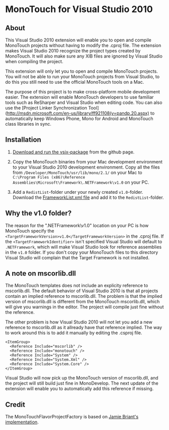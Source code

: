 # MonoTouch for Visual Studio 2010

## About
This Visual Studio 2010 extension will enable you to open and compile MonoTouch projects without 
having to modify the .cproj file. The extension makes Visual Studio 2010 recognize the project 
types created by MonoTouch. It will also make sure any XIB files are ignored by Visual Studio 
when compiling the project.
 
This extension will only let you to open and compile MonoTouch projects. 
You will not be able to run your MonoTouch projects from Visual Studio, to do this you 
still need to use the official MonoTouch tools on a Mac.
 
The purpose of this project is to make cross-platform mobile development easier.
The extension will enable MonoTouch developers to use familiar tools such as ReSharper and 
Visual Studio when editing code. You can also use the [Project Linker Synchronization Tool](http://msdn.microsoft.com/en-us/library/ff921108(v=pandp.20.aspx)
to automatically keep Windows Phone, Mono for Android and MonoTouch class libraries in sync.

## Installation
1. [Download and run the vsix-package](https://github.com/downloads/follesoe/VSMonoTouch/VSMonoTouch%201.2.vsix)
from the github page.

2. Copy the MonoTouch binaries from your Mac development environment to your Visual Studio 2010 development environment.
Copy all the files from `/Developer/MonoTouch/usr/lib/mono/2.1/` on your Mac to 
`C:\Program Files (x86)\Reference Assemblies\Microsoft\Framework\.NETFramework\v1.0` on your PC.

3. Add a `RedistList`-folder under your newly created `v1.0`-folder. 
Download the [FrameworkList.xml file](https://github.com/downloads/follesoe/VSMonoTouch/FrameworkList.xml) and add it to the `RedistList`-folder. 

## Why the v1.0 folder?
The reason for the ".NETFramework\v1.0" location on your PC is how MonoTouch specify the 
`<TargetFrameworkVersion>v1.0</TargetFrameworkVersion>` in the .cproj file. 
If the `<TargetFrameworkIdentifier>` isn't specified Visual Studio will default to `.NETFramework`, 
which will make Visual Studio look for reference assemblies in the `v1.0` folder. 
If you don't copy your MonoTouch files to this directory Visual Studio will complain that the 
Target Framework is not installed.

## A note on mscorlib.dll
The MonoTouch templates does not include an explicity reference to mscorlib.dll. The default
behavior of Visual Studio 2010 is that all projects contain an implied reference to mscorlib.dll.
The problem is that the implied version of mscorlib.dll is different from the MonoTouch mscorlib.dll,
which will give you warnings in the editor. The project will compile just fine without the reference. 

The other problem is how Visual Studio 2010 will not let you add a new reference to mscorlib.dll as it 
allready have that reference implied. The way to work around this is to add it manually by editing the .csproj file.

    <ItemGroup>
      <Reference Include="mscorlib" />
      <Reference Include="monotouch" />
      <Reference Include="System" />
      <Reference Include="System.Xml" />
      <Reference Include="System.Core" />    
    </ItemGroup> 

Visual Studio will now pick up the MonoTouch version of mscorlib.dll, and the project will still build
just fine in MonoDevelop. The next update of the extension will enable you to automatically add this
reference if missing.

## Credit
The MonoTouchFlavorProjectFactory is based on [Jamie Briant's implementation](https://github.com/jamiebriant/VsMono).
